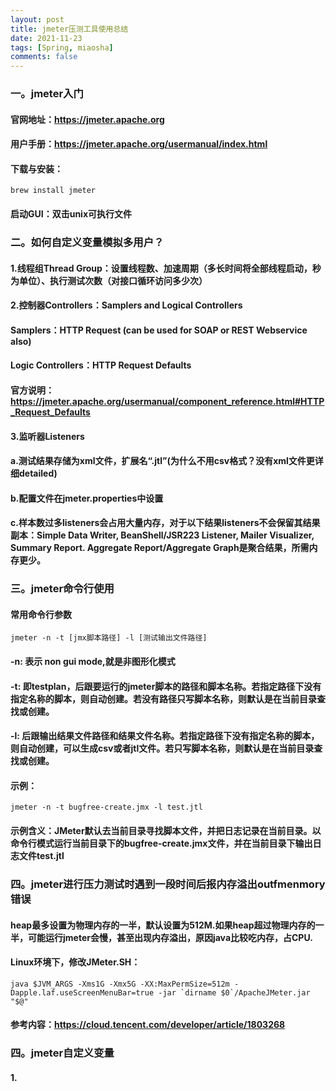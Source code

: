 ```yaml
---
layout: post
title: jmeter压测工具使用总结
date: 2021-11-23
tags: [Spring, miaosha]
comments: false
---
```

### 一。jmeter入门
#### 官网地址：https://jmeter.apache.org
#### 用户手册：https://jmeter.apache.org/usermanual/index.html
#### 下载与安装：
```
brew install jmeter
```
#### 启动GUI：双击unix可执行文件
### 二。如何自定义变量模拟多用户？
#### 1.线程组Thread Group：设置线程数、加速周期（多长时间将全部线程启动，秒为单位）、执行测试次数（对接口循环访问多少次）
#### 2.控制器Controllers：Samplers and Logical Controllers
#### Samplers：HTTP Request (can be used for SOAP or REST Webservice also)
#### Logic Controllers：HTTP Request Defaults
#### 官方说明：https://jmeter.apache.org/usermanual/component_reference.html#HTTP_Request_Defaults
#### 3.监听器Listeners
#### a.测试结果存储为xml文件，扩展名“.jtl”(为什么不用csv格式？没有xml文件更详细detailed)
#### b.配置文件在jmeter.properties中设置
#### c.样本数过多listeners会占用大量内存，对于以下结果listeners不会保留其结果副本：Simple Data Writer, BeanShell/JSR223 Listener, Mailer Visualizer, Summary Report. Aggregate Report/Aggregate Graph是聚合结果，所需内存更少。
### 三。jmeter命令行使用
#### 常用命令行参数
```
jmeter -n -t [jmx脚本路径] -l [测试输出文件路径]
```
#### -n: 表示 non gui mode,就是非图形化模式
#### -t: 即testplan，后跟要运行的jmeter脚本的路径和脚本名称。若指定路径下没有指定名称的脚本，则自动创建。若没有路径只写脚本名称，则默认是在当前目录查找或创建。
#### -l: 后跟输出结果文件路径和结果文件名称。若指定路径下没有指定名称的脚本，则自动创建，可以生成csv或者jtl文件。若只写脚本名称，则默认是在当前目录查找或创建。
#### 示例： 
```
jmeter -n -t bugfree-create.jmx -l test.jtl 
```
#### 示例含义：JMeter默认去当前目录寻找脚本文件，并把日志记录在当前目录。以命令行模式运行当前目录下的bugfree-create.jmx文件，并在当前目录下输出日志文件test.jtl
### 四。jmeter进行压力测试时遇到一段时间后报内存溢出outfmenmory错误
#### heap最多设置为物理内存的一半，默认设置为512M.如果heap超过物理内存的一半，可能运行jmeter会慢，甚至出现内存溢出，原因java比较吃内存，占CPU.
#### Linux环境下，修改JMeter.SH：
```
java $JVM_ARGS -Xms1G -Xmx5G -XX:MaxPermSize=512m -Dapple.laf.useScreenMenuBar=true -jar `dirname $0`/ApacheJMeter.jar "$@"
```
#### 参考内容：https://cloud.tencent.com/developer/article/1803268

### 四。jmeter自定义变量
#### 1. 